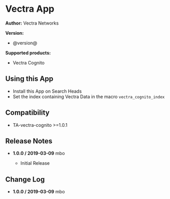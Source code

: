 # Vectra App

**Author:** Vectra Networks

**Version:**

* @version@

**Supported products:**

* Vectra Cognito

## Using this App

* Install this App on Search Heads
* Set the index containing Vectra Data in the macro `vectra_cognito_index`

## Compatibility

* TA-vectra-cognito >=1.0.1

## Release Notes

* **1.0.0 / 2019-03-09** mbo

  * Initial Release

## Change Log

* **1.0.0 / 2019-03-09** mbo
